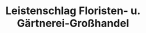 ---
title: "Leistenschlag Floristen- u. Gärtnerei-Großhandel"
url: /wettenberg/leistenschlag-floristen-u-gaertnerei-grosshandel/
shop: Blumen
---